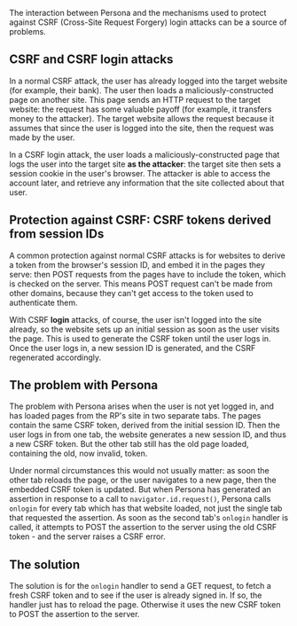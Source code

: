 The interaction between Persona and the mechanisms used to protect against CSRF (Cross-Site Request Forgery) login attacks can be a source of problems.

## CSRF and CSRF login attacks ##

In a normal CSRF attack, the user has already logged into the target website (for example, their bank). The user then loads a maliciously-constructed page on another site. This page sends an HTTP request to the target website: the request has some valuable payoff (for example, it transfers money to the attacker). The target website allows the request because it assumes that since the user is logged into the site, then the request was made by the user.

In a CSRF login attack, the user loads a maliciously-constructed page that logs the user into the target site **as the attacker**: the target site then sets a session cookie in the user's browser. The attacker is able to access the account later, and retrieve any information that the site collected about that user.

## Protection against CSRF: CSRF tokens derived from session IDs ##

A common protection against normal CSRF attacks is for websites to derive a token from the browser's session ID, and embed it in the pages they serve: then POST requests from the pages have to include the token, which is checked on the server. This means POST request can't be made from other domains, because they can't get access to the token used to authenticate them.

With CSRF **login** attacks, of course, the user isn't logged into the site already, so the website sets up an initial session as soon as the user visits the page. This is used to generate the CSRF token until the user logs in. Once the user logs in, a new session ID is generated, and the CSRF regenerated accordingly.

## The problem with Persona ##

The problem with Persona arises when the user is not yet logged in, and has loaded pages from the RP's site in two separate tabs. The pages contain the same CSRF token, derived from the initial session ID. Then the user logs in from one tab, the website generates a new session ID, and thus a new CSRF token. But the other tab still has the old page loaded, containing the old, now invalid, token.

Under normal circumstances this would not usually matter: as soon the other tab reloads the page, or the user navigates to a new page, then the embedded CSRF token is updated. But when Persona has generated an assertion in response to a call to `navigator.id.request()`, Persona calls `onlogin` for every tab which has that website loaded, not just the single tab that requested the assertion. As soon as the second tab's `onlogin` handler is called, it attempts to POST the assertion to the server using the old CSRF token - and the server raises a CSRF error.

## The solution ##

The solution is for the `onlogin` handler to send a GET request, to fetch a fresh CSRF token and to
see if the user is already signed in. If so, the handler just has to reload the page. Otherwise it uses the new CSRF token to POST the assertion to the server.
